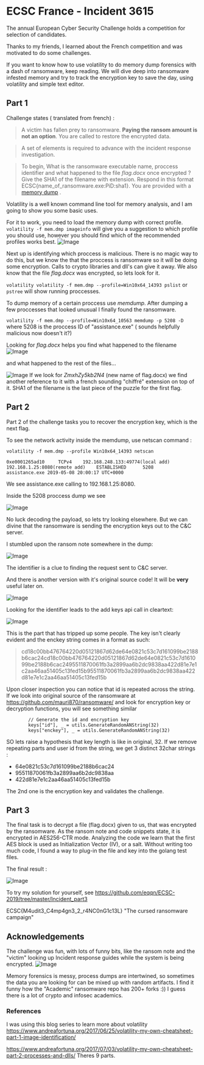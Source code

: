 # ECSC France - Incident 3615

The annual European Cyber Security Challenge holds a competition for selection of candidates.

Thanks to my friends, I learned about the French competition and was motivated to do some challenges.

If you want to know how to use volatility to do memory dump forensics with a dash of ransomware, keep reading. We will dive deep into ransomware infested memory and try to track the encryption key to save the day, using volatility and simple text editor.


## Part 1
Challenge states ( translated from french) :

>A victim has fallen prey to ransomware. **Paying the ransom amount is not an option**. You are called to restore the encrypted data.

>A set of elements is required to advance with the incident response investigation.

>To begin, What is the ransomware executable name, proccess identifier and what happened to the file *flag.docx* once encrypted ? Give the SHA1 of the filename with extension.
Respond in this format ECSC{name_of_ransomware.exe:PiD:sha1}. You are provided with a [memory dump](https://www.google.comhttps://www.ecsc-teamfrance.fr/files/c2565a7d58ad2cb7cc6870f5caf4efe0/mem.dmp.ce117720fa4126f57814b3a779a7eb4ba21570e3f5dfd44a6706771783a46f1b.zip?token=eyJ0ZWFtX2lkIjpudWxsLCJ1c2VyX2lkIjo3NDMsImZpbGVfaWQiOjgwfQ.XOa0SA.A4ZiPl7AMvjuI8XRiCsu1MR5Vpk) . 

Volatility is a well known command line tool for memory analysis, and I am going to show you some basic uses.

For it to work, you need to load the memory dump with correct profile.
`volatility -f mem.dmp imageinfo` will give you a suggestion to which profile you should use, however you should find which of the recommended profiles works best. 
![Image](https://eqqn.github.io/images/volatility_profile.JPG)

Next up is identifying which proccess is malicious. There is no magic way to do this, but we know the that the proccess is ransomware so it will be doing some encryption. Calls to crypto libraries and dll's can give it away. We also know that the file *flag.docx* was encrypted, so lets look for it.

`volatility volatility -f mem.dmp --profile=Win10x64_14393 pslist` or `pstree` will show running proccesses. 

To dump memory of a certain proccess use *memdump*. After dumping a few proccesses that looked unusual I finally found the ransomware.

`volatility -f mem.dmp --profile=Win10x64_10563 memdump -p 5208 -D` where 5208 is the proccess ID of "assistance.exe" ( sounds helpfully malicious now doesn't it?) 

Looking for *flag.docx*  helps you find what happened to the filename
![Image](https://eqqn.github.io/images/renaming_flag.JPG)

and what happened to the rest of the files...

![Image](https://eqqn.github.io/images/encrypting.jpg)
If we look for *ZmxhZy5kb2N4* (new name of flag.docx) we find another reference to it with a french sounding "chiffré" extension on top of it.  SHA1 of the filename is the last piece of the puzzle for the first flag.


## Part 2
Part 2 of the challenge tasks you to recover the encryption key, which is the next flag.

To see the network activity inside the memdump, use netscan command : 

`volatility -f mem.dmp --profile Win10x64_14393 netscan`

`0xe0001265ad10     TCPv4    192.168.248.133:49774(local add)          192.168.1.25:8080(remote add)    ESTABLISHED      5208     assistance.exe 2019-05-08 20:00:17 UTC+0000`

We see assistance.exe calling to 192.168.1.25:8080. 

Inside the 5208 proccess dump we see 

![Image](https://eqqn.github.io/images/ransom_endpoint.jpg)

No luck decoding the payload, so lets try looking elsewhere. But we can divine that the ransomware is sending the encryption keys out to the C&C server.

I stumbled upon the ransom note somewhere in the dump:

![Image](https://eqqn.github.io/images/ransom_note.JPG)

The identifier is a clue to finding the request sent to C&C server.

And there is another version with it's original source code! It will be **very** useful later on.

![Image](https://eqqn.github.io/images/ransom_note_source.JPG)

Looking for the identifier leads to the add keys api call in cleartext: 

![Image](https://eqqn.github.io/images/enckey.JPG)

This is the part that has tripped up some people. The key isn't clearly evident and the enckey string comes in a format as such:
>cd18c00bb476764220d05121867d62de64e0821c53c7d161099be2188b6cac24cd18c00bb476764220d05121867d62de64e0821c53c7d161099be2188b6cac2495511870061fb3a2899aa6b2dc9838aa422d81e7e1c2aa46aa51405c13fed15b95511870061fb3a2899aa6b2dc9838aa422d81e7e1c2aa46aa51405c13fed15b

Upon closer inspection you can notice that id is repeated across the string. If we look into original source of the ransomware at https://github.com/mauri870/ransomware/ and look for encryption key or decryption functions, you will see something similar 
```
		// Generate the id and encryption key
		keys["id"], _ = utils.GenerateRandomANString(32)
		keys["enckey"], _ = utils.GenerateRandomANString(32)
```

SO lets raise a hypothesis that key length is like in original, 32. If we remove repeating parts and user id from the string, we get 3 distinct 32char strings : 

- 64e0821c53c7d161099be2188b6cac24
- 95511870061fb3a2899aa6b2dc9838aa
- 422d81e7e1c2aa46aa51405c13fed15b

The 2nd one is the encryption key and validates the challenge.

## Part 3

The final task is to decrypt a file (flag.docx) given to us, that was encrypted by the ransomware.
As the ransom note and code snippets state, it is encrypted in AES256-CTR mode. Analyzing the code we learn that the first AES block is used as Initialization Vector (IV), or a salt. Without writing too much code, I found a way to plug-in the file and key into the golang test files. 

The final result : 

![Image](https://eqqn.github.io/images/decrypted.JPG)

To try my solution for yourself, see <https://github.com/eqqn/ECSC-2019/tree/master/Incident_part3>

ECSC{M4udit3_C4mp4gn3_2_r4NC0nG1c13L} "The cursed ransomware campaign"

## Acknowledgements
The challenge was fun, with lots of funny bits, like the ransom note and the "victim" looking up Incident response guides while the system is being encrypted.
![Image](https://eqqn.github.io/images/bons_reflexes.JPG)

Memory forensics is messy, process dumps are intertwined, so sometimes the data you are looking for can be mixed up with random artifacts. 
I find it funny how the "Academic" ransomware repo has 200+ forks :)) I guess there is a lot of crypto and infosec academics.

### References
I was using this blog series to learn more about volatility
<https://www.andreafortuna.org/2017/06/25/volatility-my-own-cheatsheet-part-1-image-identification/>

<https://www.andreafortuna.org/2017/07/03/volatility-my-own-cheatsheet-part-2-processes-and-dlls/>
Theres 9 parts.

